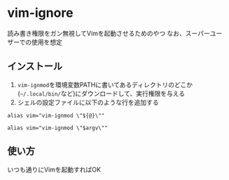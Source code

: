 # vim-ignore
読み書き権限をガン無視してVimを起動させるためのやつ
なお、スーパーユーザーでの使用を想定

## インストール
1. `vim-ignmod`を環境変数PATHに書いてあるディレクトリのどこか(`~/.local/bin/`など)にダウンロードして、実行権限を与える
2. シェルの設定ファイルに以下のような行を追加する
```.bashrc
alias vim="vim-ignmod \"${@}\""
```

```config.fish
alias vim="vim-ignmod \"$argv\""
```

## 使い方
いつも通りにVimを起動すればOK
